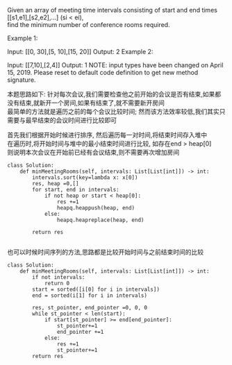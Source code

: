 Given an array of meeting time intervals consisting of start and end times [[s1,e1],[s2,e2],...] (si < ei),   
find the minimum number of conference rooms required.

Example 1:

Input: [[0, 30],[5, 10],[15, 20]]
Output: 2
Example 2:

Input: [[7,10],[2,4]]
Output: 1
NOTE: input types have been changed on April 15, 2019. Please reset to default code definition to get new method signature.

本题思路如下: 针对每次会议,我们需要检查他之前开始的会议是否有结束,如果都没有结束,就新开一个房间,如果有结束了,就不需要新开房间  
最简单的方法就是遍历之前的每个会议比较时间; 然而该方法效率较低,我们其实只需要与最早结束的会议时间进行比较即可    

首先我们根据开始时候进行排序, 然后遍历每一对时间,将结束时间存入堆中  
在遍历时,将开始时间与堆中的最小结束时间进行比较, 如存在end > heap[0]  
则说明本次会议在开始前已经有会议结束,则不需要再次增加房间
```
class Solution:
    def minMeetingRooms(self, intervals: List[List[int]]) -> int:
        intervals.sort(key=lambda x: x[0])
        res, heap =0,[]
        for start, end in intervals:
            if not heap or start < heap[0]:
                res +=1
                heapq.heappush(heap, end)
            else:
                heapq.heapreplace(heap, end)
            
        return res
        
```


也可以时候时间序列的方法,思路都是比较开始时间与之前结束时间的比较
```
class Solution:
    def minMeetingRooms(self, intervals: List[List[int]]) -> int:
        if not intervals:
            return 0
        start = sorted([i[0] for i in intervals])
        end = sorted(i[1] for i in intervals)
        
        res, st_pointer, end_pointer =0, 0, 0
        while st_pointer < len(start):
            if start[st_pointer] >= end[end_pointer]:
                st_pointer+=1
                end_pointer +=1
            else:
                res +=1
                st_pointer+=1
        return res
        
```
